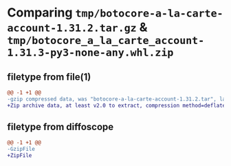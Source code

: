 # Comparing `tmp/botocore-a-la-carte-account-1.31.2.tar.gz` & `tmp/botocore_a_la_carte_account-1.31.3-py3-none-any.whl.zip`

## filetype from file(1)

```diff
@@ -1 +1 @@
-gzip compressed data, was "botocore-a-la-carte-account-1.31.2.tar", last modified: Wed Jul 12 01:44:16 2023, max compression
+Zip archive data, at least v2.0 to extract, compression method=deflate
```

## filetype from diffoscope

```diff
@@ -1 +1 @@
-GzipFile
+ZipFile
```

